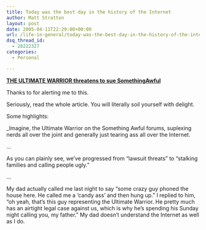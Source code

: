 ```yaml
---
title: Today was the best day in the history of the Internet
author: Matt Stratton
layout: post
date: 2005-04-11T22:29:00+00:00
url: /life-in-general/today-was-the-best-day-in-the-history-of-the-internet
dsq_thread_id:
  - 28222327
categories:
  - Personal

---
```

[**THE ULTIMATE WARRIOR threatens to sue SomethingAwful**][1]

Thanks to for alerting me to this.

Seriously, read the whole article. You will literally soil yourself with delight.

Some highlights:

_Imagine, the Ultimate Warrior on the Something Awful forums, suplexing nerds all over the joint and generally just tearing ass all over the Internet.</p> 

&#8230;

As you can plainly see, we&#8217;ve progressed from &#8220;lawsuit threats&#8221; to &#8220;stalking families and calling people ugly.&#8221;

&#8230;

My dad actually called me last night to say &#8220;some crazy guy phoned the house here. He called me a &#8216;candy ass&#8217; and then hung up.&#8221; I replied to him, &#8220;oh yeah, that&#8217;s this guy representing the Ultimate Warrior. He pretty much has an airtight legal case against us, which is why he&#8217;s spending his Sunday night calling you, my father.&#8221; My dad doesn&#8217;t understand the Internet as well as I do.</i>

 [1]: http://www.somethingawful.com/articles.php?a=2790